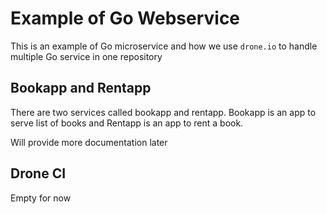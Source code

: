 # Example of Go Webservice

This is an example of Go microservice and how we use `drone.io` to handle multiple Go service in one repository

## Bookapp and Rentapp

There are two services called bookapp and rentapp. Bookapp is an app to serve list of books and Rentapp is an app to rent a book.

Will provide more documentation later

## Drone CI

Empty for now